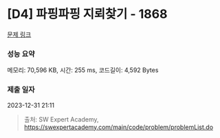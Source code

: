 # [D4] 파핑파핑 지뢰찾기 - 1868 

[문제 링크](https://swexpertacademy.com/main/code/problem/problemDetail.do?contestProbId=AV5LwsHaD1MDFAXc) 

### 성능 요약

메모리: 70,596 KB, 시간: 255 ms, 코드길이: 4,592 Bytes

### 제출 일자

2023-12-31 21:11



> 출처: SW Expert Academy, https://swexpertacademy.com/main/code/problem/problemList.do